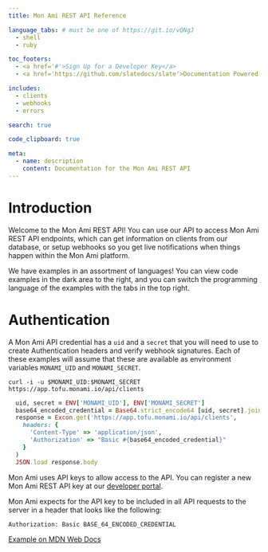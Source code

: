 ```yaml
---
title: Mon Ami REST API Reference

language_tabs: # must be one of https://git.io/vQNgJ
  - shell
  - ruby

toc_footers:
  - <a href='#'>Sign Up for a Developer Key</a>
  - <a href='https://github.com/slatedocs/slate'>Documentation Powered by Slate</a>

includes:
  - clients
  - webhooks
  - errors

search: true

code_clipboard: true

meta:
  - name: description
    content: Documentation for the Mon Ami REST API
---
```


# Introduction

Welcome to the Mon Ami REST API! You can use our API to access Mon Ami REST API endpoints, which can get information on clients from our database, or setup webhooks so you get live notifications when things happen within the Mon Ami platform.

We have examples in an assortment of languages! You can view code examples in the dark area to the right, and you can switch the programming language of the examples with the tabs in the top right.

# Authentication

A Mon Ami API credential has a `uid` and a `secret` that you will need to use to create Authentication headers and verify webhook signatures. Each of these examples will assume that these are available as environment variables `MONAMI_UID` and `MONAMI_SECRET`.

```shell
curl -i -u $MONAMI_UID:$MONAMI_SECRET https://app.tofu.monami.io/api/clients
```

```ruby
  uid, secret = ENV['MONAMI_UID'], ENV['MONAMI_SECRET']
  base64_encoded_credential = Base64.strict_encode64 [uid, secret].join(':')
  response = Excon.get('https://app.tofu.monami.io/api/clients',
    headers: {
      'Content-Type' => 'application/json',
      'Authorization' => "Basic #{base64_encoded_credential}"
    }
  )
  JSON.load response.body
```

Mon Ami uses API keys to allow access to the API. You can register a new Mon Ami REST API key at our [developer portal](https://example.com/developers).

Mon Ami expects for the API key to be included in all API requests to the server in a header that looks like the following:

`Authorization: Basic BASE_64_ENCODED_CREDENTIAL`

<aside class="notice">
 <a href="https://developer.mozilla.org/en-US/docs/Web/HTTP/Headers/Authorization#basic_authentication">Example on MDN Web Docs</a>
</aside>
